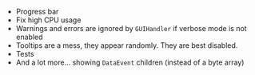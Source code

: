 - Progress bar
- Fix high CPU usage
- Warnings and errors are ignored by `GUIHandler` if verbose mode is not enabled
- Tooltips are a mess, they appear randomly. They are best disabled.
- Tests
- And a lot more... showing `DataEvent` children (instead of a byte array)
